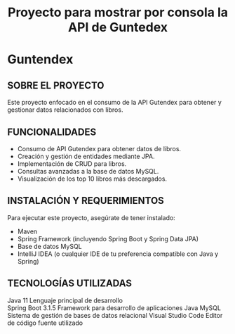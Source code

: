 <div align="center">
  <h1 align="center">
    <br /> Proyecto para mostrar por consola la API de Guntedex 
    <br />
     </h1>
</div>

# Guntendex
##  SOBRE EL PROYECTO
Este proyecto enfocado en el consumo de la API Gutendex para obtener y gestionar datos relacionados con libros.

## FUNCIONALIDADES
- Consumo de API Gutendex para obtener datos de libros.
- Creación y gestión de entidades mediante JPA.
- Implementación de CRUD para libros.
- Consultas avanzadas a la base de datos MySQL.
- Visualización de los top 10 libros más descargados.

## INSTALACIÓN Y REQUERIMIENTOS 
Para ejecutar este proyecto, asegúrate de tener instalado:
- Maven
- Spring Framework (incluyendo Spring Boot y Spring Data JPA)
- Base de datos MySQL
- IntelliJ IDEA (o cualquier IDE de tu preferencia compatible con Java y Spring)

## TECNOLOGÍAS UTILIZADAS 

Java             11       Lenguaje principal de desarrollo           
Spring Boot      3.1.5    Framework para desarrollo de aplicaciones Java 
MySQL                     Sistema de gestión de bases de datos relacional
Visual Studio Code        Editor de código fuente utilizado
